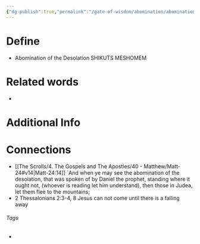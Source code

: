 ```yaml
---
{"dg-publish":true,"permalink":"/gate-of-wisdom/abomination/abomination-of-the-desolation/","tags":["#GateWisdom","#Abomination"]}
---
```


# Define
- Abomination of the Desolation SHIKUTS MESHOMEM

# Related words
- 

# Additional Info


# Connections
- [[The Scrolls/4. The Gospels and The Apostles/40 - Matthew/Matt-24#v14\|Matt-24:14]] `And when ye may see the abomination of the desolation, that was spoken of by Daniel the prophet, standing where it ought not, (whoever is reading let him understand), then those in Judea, let them flee to the mountains;
- 2 Thessalonians 2:3-4, 8 Jesus can not come until there is a falling away

###### Tags
- 